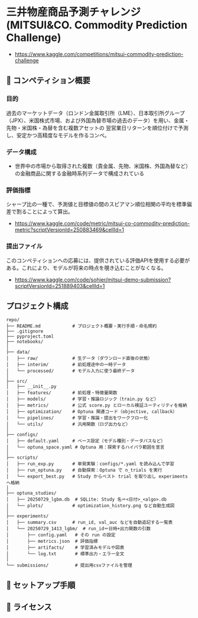 # 三井物産商品予測チャレンジ (MITSUI&CO. Commodity Prediction Challenge)

- https://www.kaggle.com/competitions/mitsui-commodity-prediction-challenge

## 🎯 コンペティション概要

### 目的
過去のマーケットデータ（ロンドン金属取引所（LME）、日本取引所グループ（JPX）、米国株式市場、および外国為替市場の過去のデータ）を用い、金属・先物・米国株・為替を含む複数アセットの 翌営業日リターンを順位付けで予測し、安定かつ高精度なモデルを作るコンペ。

### データ構成
- 世界中の市場から取得された複数（貴金属、先物、米国株、外国為替など）の金融商品に関する金融時系列データで構成されている

### 評価指標
シャープ比の一種で、予測値と目標値の間のスピアマン順位相関の平均を標準偏差で割ることによって算出。
- https://www.kaggle.com/code/metric/mitsui-co-commodity-prediction-metric?scriptVersionId=250883469&cellId=1

### 提出ファイル
このコンペティションへの応募には、提供されている評価APIを使用する必要がある。これにより、モデルが将来の時点を覗き込むことがなくなる。
- https://www.kaggle.com/code/sohier/mitsui-demo-submission?scriptVersionId=251889403&cellId=1

## プロジェクト構成

```
repo/
├── README.md            # プロジェクト概要・実行手順・命名規約
├── .gitignore
├── pyproject.toml
├── notebooks/
│
├── data/
│   ├── raw/             # 生データ（ダウンロード直後の状態）
│   ├── interim/         # 前処理途中の一時データ
│   └── processed/       # モデル入力に使う最終データ
│
├── src/
│   ├── __init__.py
│   ├── features/        # 前処理・特徴量関数
│   ├── models/          # 学習・推論ロジック（train.py など）
│   ├── metrics/         # 公式 score.py とローカル検証ユーティリティを格納
│   ├── optimization/    # Optuna 関連コード（objective, callback）
│   └── pipelines/       # 学習・推論・提出をワークフロー化
│   └── utils/           # 汎用関数（ログ出力など）
│
├── configs/
│   ├── default.yaml     # ベース設定（モデル種別・データパスなど）
│   └── optuna_space.yaml # Optuna 用：探索するハイパラ範囲を宣言
│
├── scripts/
│   ├── run_exp.py       # 単発実験：configs/*.yaml を読み込んで学習
│   ├── run_optuna.py    # 自動探索：Optuna で n_trials を実行
│   └── export_best.py   # Study からベスト trial を取り出し experiments へ格納
│
├── optuna_studies/
│   ├── 20250729_lgbm.db  # SQLite: Study 名＝<日付>_<algo>.db
│   └── plots/           # optimization_history.png など自動生成図
│
├── experiments/
│   ├── summary.csv      # run_id, val_auc などを自動追記する一覧表
│   └── 20250729_1413_lgbm/  # run_id＝日時+出力関数の引数
│       ├── config.yaml   # その run の設定
│       ├── metrics.json  # 評価指標
│       ├── artifacts/    # 学習済みモデルや図表
│       └── log.txt       # 標準出力・エラー全文
│
└── submissions/          # 提出用csvファイルを管理
```

## 🚀 セットアップ手順


<!-- ## 📈 アプローチ戦略

### 1. データ理解
- 商品価格の時系列パターン分析
- 季節性、トレンド、周期性の確認
- 経済指標との相関関係分析
- 欠損値・外れ値の処理戦略

### 2. 特徴量エンジニアリング
- **時系列特徴量**: ラグ特徴量、移動平均、差分系列
- **統計的特徴量**: ローリング統計量（平均、標準偏差、歪度、尖度）
- **技術指標**: RSI、MACD、ボリンジャーバンドなど
- **外部データ**: 経済指標、為替レート、原油価格など

### 3. モデリング戦略
- **ベースライン**: ARIMA、線形回帰、移動平均
- **機械学習**: LightGBM、XGBoost、Random Forest
- **深層学習**: LSTM、GRU、Transformer、Prophet
- **アンサンブル**: スタッキング、ブレンディング、重み付き平均

### 4. 検証戦略
- **時系列分割**: 過去データでの訓練、未来データでの検証
- **Walk-Forward検証**: 段階的な時間窓での検証
- **複数期間での評価**: 短期・中期・長期予測の精度確認

## 🛠️ 使用技術・ライブラリ

### データ処理・分析
- `pandas`, `numpy`: データ操作
- `matplotlib`, `seaborn`, `plotly`: 可視化
- `scipy`, `statsmodels`: 統計分析

### 機械学習
- `scikit-learn`: 基本的な機械学習アルゴリズム
- `lightgbm`, `xgboost`: 勾配ブースティング
- `optuna`: ハイパーパラメータ最適化

### 時系列分析
- `prophet`: Facebook Prophet
- `pmdarima`: 自動ARIMA
- `sktime`: 時系列機械学習

### 深層学習
- `torch`: PyTorch

## 📝 実験管理

### MLflow/Weights & Biases
- 実験パラメータの記録
- モデル性能の追跡
- 可視化・比較

### Git管理
- ブランチ戦略: feature/experiment-name
- コミットメッセージ: [FEAT/FIX/EXP] 詳細説明

## 🎯 評価・提出

### ローカル検証
```bash
# 交差検証の実行
python src/evaluate.py --model lightgbm --cv-splits 5

# 予測の生成
python src/predict.py --model best_model --output submissions/
```

### 提出準備
```bash
# 提出ファイルの形式確認
python src/utils/check_submission.py submissions/submission.csv
```

## 📚 参考資料

- [時系列予測のベストプラクティス](https://example.com)
- [商品価格予測の研究論文](https://example.com)
- [Kaggle時系列コンペの過去ソリューション](https://example.com)

## 🤝 貢献

1. 新しい特徴量やモデルのアイデア
2. コードの改善・最適化
3. ドキュメントの追加・修正 -->

## 📄 ライセンス
